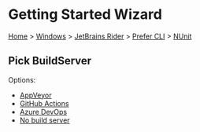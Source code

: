 # Getting Started Wizard

[Home](/docs/wiz/readme.md) > [Windows](Windows.md) > [JetBrains Rider](Windows_Rider.md) > [Prefer CLI](Windows_Rider_Cli.md) > [NUnit](Windows_Rider_Cli_NUnit.md)

## Pick BuildServer

Options:
 * [AppVeyor](Windows_Rider_Cli_NUnit_AppVeyor.md)
 * [GitHub Actions](Windows_Rider_Cli_NUnit_GitHubActions.md)
 * [Azure DevOps](Windows_Rider_Cli_NUnit_AzureDevOps.md)
 * [No build server](Windows_Rider_Cli_NUnit_None.md)
